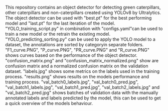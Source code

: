 This repository contains an object detector for detecting green caterpillars, other caterpillars and non-caterpillars created using YOLOv8 by Ultralytics.
The object detector can be used with "best.pt" for the best performing model and "last.pt" for the last iteration of the model.
"YOLO_training_script.py" in combination with "configs.yaml"can be used to train a new model or the retrain the existing model.
"YOLO_predicting_sorting.py" can be used to apply the YOLO model to a dataset, the annotations are sorted by categoryin separate folders.
"F1_curve.PNG", "P_curve.PNG", "PR_curve.PNG" and "R_curve.PNG" shows curves based on the performance of the object detector.
"confusion_matrix.png" and "confusion_matrix_normalized.png" show are confusion matrix and a normalized confusion matrix on the validation dataset.
"labels.jpg" shows some metrics on the labels used in the training process.
"results.png" shows results on the models performance and training process.
"val_batch0_labels.jpg", "val_batch0_pred.jpg", "val_batch1_labels.jpg", "val_batch1_pred.jpg", "val_batch2_labels.jpg" and "val_batch2_pred.jpg" shows batches of validation data with the manually annotated labels and labels predicted by the model, this can be used to get a quick overview of the models behaviour.
